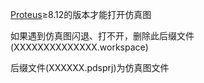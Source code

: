 [Proteus](https://www.labcenter.com/)≥8.12的版本才能打开仿真图  

如果遇到仿真图闪退、打不开，删除此后缀文件(XXXXXXXXXXXXXX.workspace)  

后缀文件(XXXXXX.pdsprj)为仿真图文件


